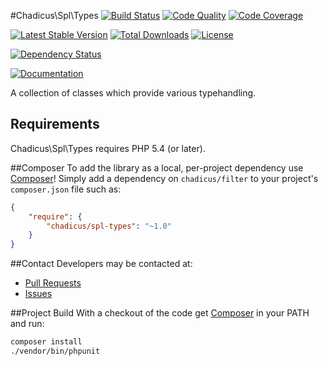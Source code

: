 #Chadicus\Spl\Types
[![Build Status](http://img.shields.io/travis/chadicus/spl-types-php.svg?style=flat)](https://travis-ci.org/chadicus/spl-types-php)
[![Code Quality](http://img.shields.io/scrutinizer/g/chadicus/spl-types-php.svg?style=flat)](https://scrutinizer-ci.com/g/chadicus/spl-types-php/)
[![Code Coverage](https://coveralls.io/repos/chadicus/spl-types-php/badge.svg?branch=master&service=github)](https://coveralls.io/github/chadicus/spl-types-php?branch=master)

[![Latest Stable Version](http://img.shields.io/packagist/v/chadicus/spl-types.svg?style=flat)](https://packagist.org/packages/chadicus/spl-types)
[![Total Downloads](http://img.shields.io/packagist/dt/chadicus/spl-types.svg?style=flat)](https://packagist.org/packages/chadicus/spl-types)
[![License](http://img.shields.io/packagist/l/chadicus/spl-types.svg?style=flat)](https://packagist.org/packages/chadicus/spl-types)

[![Dependency Status](https://www.versioneye.com/user/projects/55fc8d0eddc3cf001400020f/badge.svg?style=flat)](https://www.versioneye.com/user/projects/55fc8d0eddc3cf001400020f)

[![Documentation](https://img.shields.io/badge/reference-phpdoc-blue.svg?style=flat)](http://pholiophp.org/chadicus/spl-types)

A collection of classes which provide various typehandling.

## Requirements

Chadicus\Spl\Types requires PHP 5.4 (or later).

##Composer
To add the library as a local, per-project dependency use [Composer](http://getcomposer.org)! Simply add a dependency on
`chadicus/filter` to your project's `composer.json` file such as:

```json
{
    "require": {
        "chadicus/spl-types": "~1.0"
    }
}
```
##Contact
Developers may be contacted at:

 * [Pull Requests](https://github.com/chadicus/spl-types-php/pulls)
 * [Issues](https://github.com/chadicus/spl-types-php/issues)

##Project Build
With a checkout of the code get [Composer](http://getcomposer.org) in your PATH and run:

```sh
composer install
./vendor/bin/phpunit
```
